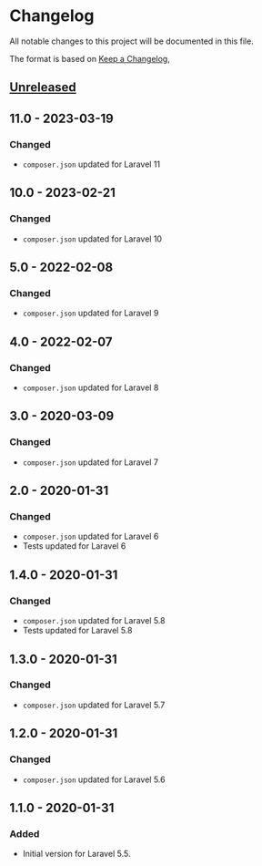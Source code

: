 # Changelog
All notable changes to this project will be documented in this file.

The format is based on [Keep a Changelog](https://keepachangelog.com/en/1.0.0/),

## [Unreleased]

## 11.0 - 2023-03-19
### Changed
- `composer.json` updated for Laravel 11

## 10.0 - 2023-02-21
### Changed
- `composer.json` updated for Laravel 10

## 5.0 - 2022-02-08
### Changed
- `composer.json` updated for Laravel 9

## 4.0 - 2022-02-07
### Changed
- `composer.json` updated for Laravel 8

## 3.0 - 2020-03-09
### Changed
- `composer.json` updated for Laravel 7 

## 2.0 - 2020-01-31
### Changed
- `composer.json` updated for Laravel 6  
- Tests updated for Laravel 6  

## 1.4.0 - 2020-01-31
### Changed
- `composer.json` updated for Laravel 5.8  
- Tests updated for Laravel 5.8  

## 1.3.0 - 2020-01-31
### Changed
- `composer.json` updated for Laravel 5.7  

## 1.2.0 - 2020-01-31
### Changed
- `composer.json` updated for Laravel 5.6  

## 1.1.0 - 2020-01-31
### Added
- Initial version for Laravel 5.5.

[Unreleased]: https://github.com/gecche/laravel-policy-builder/compare/v10.0...HEAD
[10.0]: https://github.com/gecche/laravel-policy-builder/compare/v5.0...v10.0
[5.0]: https://github.com/gecche/laravel-policy-builder/compare/v4.0...v5.0
[4.0]: https://github.com/gecche/laravel-policy-builder/compare/v3.0...v4.0
[3.0]: https://github.com/gecche/laravel-policy-builder/compare/v2.0...v3.0
[2.0]: https://github.com/gecche/laravel-policy-builder/compare/v1.4.0...v2.0
[1.4.0]: https://github.com/gecche/laravel-policy-builder/compare/v1.3.0...v1.4.0
[1.3.0]: https://github.com/gecche/laravel-policy-builder/compare/v1.2.0...v1.3.0
[1.2.0]: https://github.com/gecche/laravel-policy-builder/compare/v1.1.0...v1.2.0
[1.1.0]: https://github.com/gecche/laravel-policy-builder/releases/tag/v1.1.0
